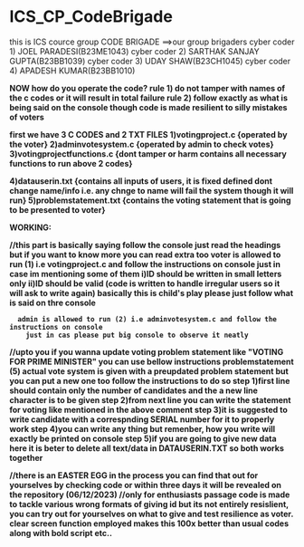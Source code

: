 # ICS_CP_CodeBrigade

this is ICS cource group CODE BRIGADE
==>our group brigaders
  cyber coder 1) JOEL PARADESI(B23ME1043) 
  cyber coder 2) SARTHAK SANJAY GUPTA(B23BB1039)
  cyber coder 3) UDAY SHAW(B23CH1045)
  cyber coder 4) APADESH KUMAR(B23BB1010)

<b>NOW how do you operate the code?<b>
rule 1) do not tamper with names of the c codes or it will result in total failure
rule 2) follow exactly as what is being said on the console though code is made resilient to silly mistakes of voters

first we have 3 C CODES and 2 TXT FILES
1)votingproject.c      {operated by the voter}
2)adminvotesystem.c    {operated by admin to check votes}
3)votingprojectfunctions.c  {dont tamper or harm contains all necessary functions to run above 2 codes}

4)datauserin.txt    {contains all inputs of users, it is fixed defined dont change name/info i.e. any chnge to name will fail the system though it will run}
5)problemstatement.txt    {contains the voting statement that is going to be presented to voter}


WORKING:

//this part is basically saying follow the console just read the headings but if you want to know more you can read extra too
      voter is allowed to run (1) i.e votingproject.c and follow the instructions on console
        just in case im mentioning some of them
        i)ID should be written in small letters only
        ii)ID should be valid (code is written to handle irregular users so it will ask to write again)
        basically this is child's play please just follow what is said on thre console
      
      admin is allowed to run (2) i.e adminvotesystem.c and follow the instructions on console
        just in cas please put big console to observe it neatly
      
//upto you if you wanna update voting problem statement like "VOTING FOR PRIME MINISTER" you can use bellow instructions
      problemstatement (5)
        actual vote system is given with a preupdated problem statement but you can put a new one too follow the instructions to do so
        step 1)first line should contain only the number of candidates and the a new line character is to be given
        step 2)from next line you can write the statement for voting like mentioned in the above comment 
        step 3)it is suggested to write candidate with a correspnding SERIAL number for it to properly work
        step 4)you can write any thing but remenber, how you write will exactly be printed on console
        step 5)if you are going to give new data here it is beter to delete all text/data in DATAUSERIN.TXT so both works together

//there is an EASTER EGG in the process you can find that out for yourselves by checking code or within three days it will be revealed on the repository (06/12/2023)
//only for enthusiasts passage 
  code is made to tackle various wrong formats of giving id but its not entirely resislient, you can try out for yourselves on what to give and test resilience as voter.
  clear screen function employed makes this 100x better than usual codes along with bold script etc..
  
